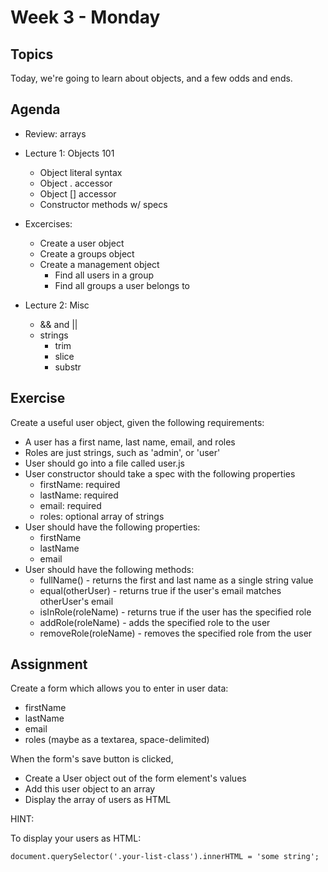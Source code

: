 # Week 3 - Monday

## Topics

Today, we're going to learn about objects, and a few odds and ends.

## Agenda

- Review: arrays

- Lecture 1: Objects 101
  - Object literal syntax
  - Object . accessor
  - Object [] accessor
  - Constructor methods w/ specs

- Excercises:
  - Create a user object
  - Create a groups object
  - Create a management object
    - Find all users in a group
    - Find all groups a user belongs to

- Lecture 2: Misc
  - && and ||
  - strings
    - trim
    - slice
    - substr

## Exercise

Create a useful user object, given the following requirements:

- A user has a first name, last name, email, and roles
- Roles are just strings, such as 'admin', or 'user'
- User should go into a file called user.js
- User constructor should take a spec with the following properties
  - firstName: required
  - lastName: required
  - email: required
  - roles: optional array of strings
- User should have the following properties:
  - firstName
  - lastName
  - email
- User should have the following methods:
  - fullName() - returns the first and last name as a single string value
  - equal(otherUser) - returns true if the user's email matches otherUser's email
  - isInRole(roleName) - returns true if the user has the specified role
  - addRole(roleName) - adds the specified role to the user
  - removeRole(roleName) - removes the specified role from the user

## Assignment

Create a form which allows you to enter in user data:

- firstName
- lastName
- email
- roles (maybe as a textarea, space-delimited)

When the form's save button is clicked,

- Create a User object out of the form element's values
- Add this user object to an array
- Display the array of users as HTML

HINT:

To display your users as HTML:

    document.querySelector('.your-list-class').innerHTML = 'some string';
